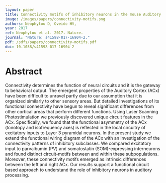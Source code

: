 ```yaml
---
layout: paper
title: Connectivity motifs of inhibitory neurons in the mouse Auditory Cortex
image: /images/papers/connectivity-motifs.png
authors: Neophytou D, Oveido HV,
year: 2017
ref: Neophytou et al. 2017. Nature.
journal: "Nature: s41598-017-16904-2."
pdf: /pdfs/papers/connectivity-motifs.pdf
doi: 10.1038/s41598-017-16904-2
---
```


# Abstract

 Connectivity determines the function of neural circuits and it is the gateway to behavioral output. The emergent properties of the Auditory Cortex (ACx) have been difficult to unravel partly due to our assumption that it is organized similarly to other sensory areas. But detailed investigations of its functional connectivity have begun to reveal significant differences from other cortical areas that perform different functions. Using Laser Scanning Photostimulation we previously discovered unique circuit features in the ACx. Specifically, we found that the functional asymmetry of the ACx (tonotopy and isofrequency axes) is reflected in the local circuitry of excitatory inputs to Layer 3 pyramidal neurons. In the present study we extend the functional wiring diagram of the ACx with an investigation of the connectivity patterns of inhibitory subclasses. We compared excitatory input to parvalbumin (PV) and somatostatin (SOM)-expressing interneurons and found distinct circuit-motifs between and within these subpopulations. Moreover, these connectivity motifs emerged as intrinsic differences between the left and right ACx. Our results support a functional circuit based approach to understand the role of inhibitory neurons in auditory processing.

